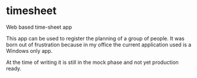 # timesheet 
Web based time-sheet app 

This app can be used to register the planning of a group of people. It was born out of frustration because 
in my office the current application used is a Windows only app.  

At the time of writing it is still in the mock phase and not yet production ready. 
